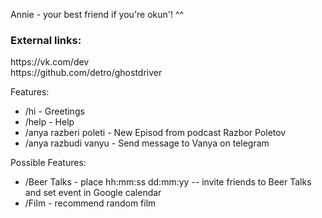 Annie - your best friend if you're okun'! ^^

<h3>External links:</h3>
https://vk.com/dev<br>
https://github.com/detro/ghostdriver

<p>Features:</p>
<ul>
<li>/hi - Greetings</li>
<li>/help - Help </li>
<li>/anya razberi poleti - New Episod from podcast Razbor Poletov</li>
<li>/anya razbudi vanyu - Send message to Vanya on telegram</li> 
</ul>

<p>Possible Features:</p>
<ul>
<li>/Beer Talks - place hh:mm:ss dd:mm:yy  -- invite friends to Beer Talks and set event in Google calendar</li>
<li>/Film - recommend random film</li>
</ul>
